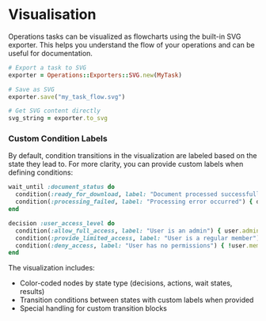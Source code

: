 # Visualisation

Operations tasks can be visualized as flowcharts using the built-in SVG exporter. This helps you understand the flow of your operations and can be useful for documentation.

```ruby
# Export a task to SVG
exporter = Operations::Exporters::SVG.new(MyTask)

# Save as SVG
exporter.save("my_task_flow.svg")

# Get SVG content directly
svg_string = exporter.to_svg
```

### Custom Condition Labels

By default, condition transitions in the visualization are labeled based on the state they lead to. For more clarity, you can provide custom labels when defining conditions:

```ruby
wait_until :document_status do
  condition(:ready_for_download, label: "Document processed successfully") { document.processed? }
  condition(:processing_failed, label: "Processing error occurred") { document.error? }
end

decision :user_access_level do
  condition(:allow_full_access, label: "User is an admin") { user.admin? }
  condition(:provide_limited_access, label: "User is a regular member") { user.member? }
  condition(:deny_access, label: "User has no permissions") { !user.member? }
end
```

The visualization includes:
- Color-coded nodes by state type (decisions, actions, wait states, results)
- Transition conditions between states with custom labels when provided
- Special handling for custom transition blocks

